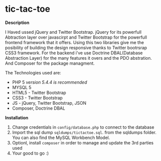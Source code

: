 tic-tac-toe
===========
**Description**

I Haved ussed jQuery and Twitter Bootstrap. jQuery for its powerfull Abtraction layer over javascirpt and Twitter Bootstrap for the powerfull frontend framework that it offers. Using this two libraries give me the posibility of building the design responsive thanks to Twitter bootrsrap CSS3 framework. For the backend i've use Doctrine DBAL(Database Abstraction Layer) for the many features it overs and the PDO abstration. And Composer for the package managment.

The Technologies used are:
  * PHP 5 *version 5.4.4 is recommended*
  * MYSQL 5
  * HTML5 - Twitter Bootstrap
  * CSS3 - Twitter Bootstrap
  * JS - jQuery, Twitter Bootstrap, JSON
  * Composer, Doctrine DBAL

**Installation**

 1. Change credentials in ```config/database.php``` to connect to the database
 2. Import the sql dump ```sqldumps/tictactoe.sql```. from the sqldumps folder. You can also find the MySQL Workbench Model.
 3. Optionl, install ```composer``` in order to manage and update the 3rd parties used
 4. Your good to go :)
